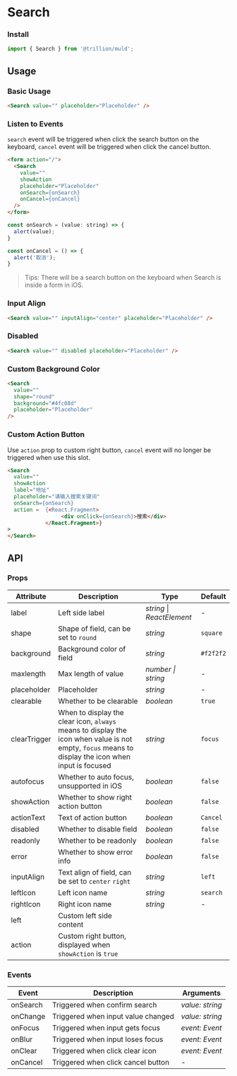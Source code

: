 # Search

### Install

```js
import { Search } from '@trillion/muld';
```

## Usage

### Basic Usage

```html
<Search value="" placeholder="Placeholder" />
```

### Listen to Events

`search` event will be triggered when click the search button on the keyboard, `cancel` event will be triggered when click the cancel button.

```html
<form action="/">
  <Search
    value=""
    showAction
    placeholder="Placeholder"
    onSearch={onSearch}
    onCancel={onCancel}
  />
</form>
```

```js
const onSearch = (value: string) => {
  alert(value);
}

const onCancel = () => {
  alert('取消');
}
```

> Tips: There will be a search button on the keyboard when Search is inside a form in iOS.

### Input Align

```html
<Search value="" inputAlign="center" placeholder="Placeholder" />
```

### Disabled

```html
<Search value="" disabled placeholder="Placeholder" />
```

### Custom Background Color

```html
<Search
  value=""
  shape="round"
  background="#4fc08d"
  placeholder="Placeholder"
/>
```

### Custom Action Button

Use `action` prop to custom right button, `cancel` event will no longer be triggered when use this slot.

```html
<Search
  value=""
  showAction
  label="地址"
  placeholder="请输入搜索关键词"
  onSearch={onSearch}
  action =  {<React.Fragment>
                 <div onClick={onSearch}>搜索</div>
            </React.Fragment>}
>
</Search>
```

## API

### Props

| Attribute | Description | Type | Default |
| --- | --- | --- | --- |
| label | Left side label | _string_ \| _ReactElement_| - |
| shape | Shape of field, can be set to `round` | _string_ | `square` |
| background | Background color of field | _string_ | `#f2f2f2` |
| maxlength | Max length of value | _number \| string_ | - |
| placeholder | Placeholder | _string_ | - |
| clearable | Whether to be clearable | _boolean_ | `true` |
| clearTrigger | When to display the clear icon, `always` means to display the icon when value is not empty, `focus` means to display the icon when input is focused | _string_ | `focus` |
| autofocus | Whether to auto focus, unsupported in iOS | _boolean_ | `false` |
| showAction | Whether to show right action button | _boolean_ | `false` |
| actionText| Text of action button | _boolean_ | `Cancel` |
| disabled | Whether to disable field | _boolean_ | `false` |
| readonly | Whether to be readonly | _boolean_ | `false` |
| error | Whether to show error info | _boolean_ | `false` |
| inputAlign | Text align of field, can be set to `center` `right` | _string_ | `left` |
| leftIcon | Left icon name | _string_ | `search` |
| rightIcon | Right icon name | _string_ | - |
| left   | Custom left side content                                    |
| action | Custom right button, displayed when `showAction` is `true` |             

### Events

| Event  | Description                        | Arguments       |
| ------ | ---------------------------------- | --------------- |
| onSearch | Triggered when confirm search      | _value: string_ |
| onChange  | Triggered when input value changed | _value: string_ |
| onFocus  | Triggered when input gets focus    | _event: Event_  |
| onBlur   | Triggered when input loses focus   | _event: Event_  |
| onClear  | Triggered when click clear icon    | _event: Event_  |
| onCancel | Triggered when click cancel button | -               |

